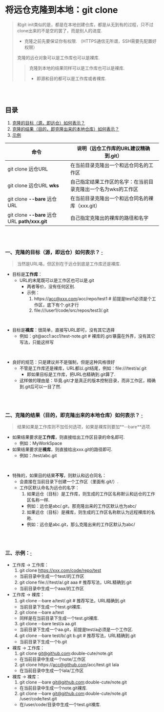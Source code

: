 # 将远仓克隆到本地：git clone
> 和git init类似的是，都是在本地创建仓库，都是从无到有的过程，只不过clone出来的不是空的罢了，而是别人的进度.
>   - 克隆之前先要保证你有权限.  （HTTPS通信无所谓，SSH需要先配置好权限）
>
> 克隆的远仓对象可以是工作库也可以是裸库.
>
>> 克隆到本地的结果同样可以是工作库也可以是裸库.
>>   - 即源和目的都可以是工作库或者裸库.

<br><br>

## 目录

1. [克隆的目标（源，即远仓）如何表示？](#一克隆的目标源即远仓如何表示--)
2. [克隆的结果（目的，即克隆出来的本地仓库）如何表示？](#二克隆的结果目的即克隆出来的本地仓库如何表示--)
3. [示例](#三示例)

| 命令 | 说明（远仓工作库的URL建议精确到.git） |
| --- | --- |
| git clone 远仓URL | 在当前目录克隆出一个和远仓同名的工作区 |
| git clone 远仓URL **wks** | 自己指定结果工作区的名字：在当前目录克隆出一个名为wks的工作区 |
| git clone **--bare** 远仓URL | 在当前目录克隆出一个和远仓同名的裸库（xxx.git）|
| git clone **--bare** 远仓URL **path/xxx.git** | 自己指定克隆出的裸库的路径和名字 |

<br><br>

### 一、克隆的目标（源，即远仓）如何表示？  [·](#目录)
> 当然是URL咯，但区别在于远仓到底是工作库还是裸库.

- 目标是**工作库**：
  - URL的末尾既可以是工作区也可以是.git
    - 两者等价，没有任何区别.
    - 示例：
      1. https://acc@xxx.com/acc/repo/test1   # 前提是test1必须是个工作区，底下有个.git才行
      2. file:///user1/code/src/repos/test3/.git

<br>

- 目标是**裸库**：很简单，直接写URL即可，没有其它选择
  - 例如：git@acc1:acc1/test-note.git   # 裸库的.git/暴露在外界，没有其它写法，只能这样写

<br>

- 良好的规范：只是建议并不是强制，但是这种风格很好
  - 不管是工作库还是裸库，URL都以.git结尾，例如：file:///test/a/.git
    - 即如果目标是工作库，把URL也精确到.git算了.
  - 这样做的理由是：毕竟.git/才是真正的版本控制目录，而非工作区，精确到.git后可以一目了然.

<br><br>

### 二、克隆的结果（目的，即克隆出来的本地仓库）如何表示？  [·](#目录)
> 结果如果是工作库则不加任何选项，如果是裸库则要加**\-\-bare**选项.

- 如果结果要求是**工作库**，则直接给出工作区目录的命名即可.
  - 例如：MyWorkSpace
- 如果结果要求是**裸库**，则直接给出xxx.git的路径即可.
  - 例如：/test/abc.git

<br>

- 特殊的，如果目的结果**不写**，则默认和远仓同名：
  - 会直接在当前目录下创建一个工作区（里面有.git/）.
  - 工作区默认命名为远仓的名字：
    1. 如果远仓（目标）是工作库，则生成的工作区名称默认和远仓的工作区名称一样.
      - 例如：远仓是abc/.git，那克隆出来的工作区默认也为abc/
    2. 如果远仓（目标）是裸库，则生成的工作区名称默认为远程裸库的名称.
      - 例如：远仓是abc.git，那么克隆出来的工作区默认为abc/

<br><br>

### 三、示例：[·](#目录)

- 工作库 -> 工作库：
  1. git clone https://xxx.com/code/repo/test
    - 当前目录中生成一个test/的工作区
  2. git clone file:///test/a/.git aaa   # 推荐写法，URL精确到.git
    - 当前目录中生成一个aaa/的工作区
- 工作库 -> 裸库：
  1. git clone --bare a/test/.git  # 推荐写法，URL精确到.git
    - 当前目录下生成一个test.git裸库.
  2. git clone --bare a/test
    - 同样是在当前目录下生成一个test.git裸库.
  3. git clone --bare test/a aa.git
    - 当前目录下生成一个aa.git，前提是test/a必须是一个工作区.
  4. git clone --bare test/b/.git b.git  # 推荐写法，URL精确到.git
    - 当前目录下生成一个b.git
- 裸库 -> 工作库：
  1. git clone git@github.com:double-cute/note.git
    - 在当前目录中生成一个note/工作区
  2. git clone https://acc@github.com/acc/test.git lala
    - 在当前目录中生成一个lala/工作区
- 裸库 -> 裸库：
  1. git clone --bare git@github.com:double-cute/note.git
    - 在当前目录中生成一个note.git裸库.
  2. git clone --bare git@github.com:double-cute/note.git /user/code/test.git
    - 在/user/code/目录中生成一个test.git裸库.
